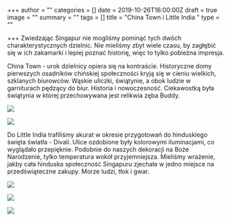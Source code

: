 +++
author = ""
categories = []
date = 2019-10-26T16:00:00Z
draft = true
image = ""
summary = ""
tags = []
title = "China Town i Little India "
type = ""

+++
Zwiedzając Singapur nie mogliśmy pominąć tych dwóch charakterystycznych dzielnic. Nie mieliśmy zbyt wiele czasu, by zagłębić się w ich zakamarki i lepiej poznać historię, więc to tylko pobieżna impresja.

China Town - urok dzielnicy opiera się na kontraście.  Historyczne domy pierwszych osadników chińskiej społeczności kryją się w cieniu wielkich, szklanych biurowców. Wąskie uliczki, świątynie, a obok ludzie w garniturach pędzący do biur. Historia i nowoczesność. Ciekawostką była świątynia w której przechowywana jest relikwia zęba Buddy. 

![](/uploads/ASI_0791.jpg)

![](/uploads/ASI_0805.jpg)

Do Little India trafiliśmy akurat w okresie przygotowań do hinduskiego święta światła - Divali. Ulice ozdobione były kolorowymi iluminacjami, co wyglądało przepięknie. Podobnie do naszych dekoracji na Boże Narodzenie, tylko temperatura wokół przyjemniejsza. Mieliśmy wrażenie, jakby cała hinduska społeczność Singapuru zjechała w jedno miejsce na przedświąteczne zakupy. Morze ludzi, tłok i gwar. 

![](/uploads/ASI_0883.jpg)

![](/uploads/ASI_0886.jpg)

![](/uploads/ASI_0893.jpg)